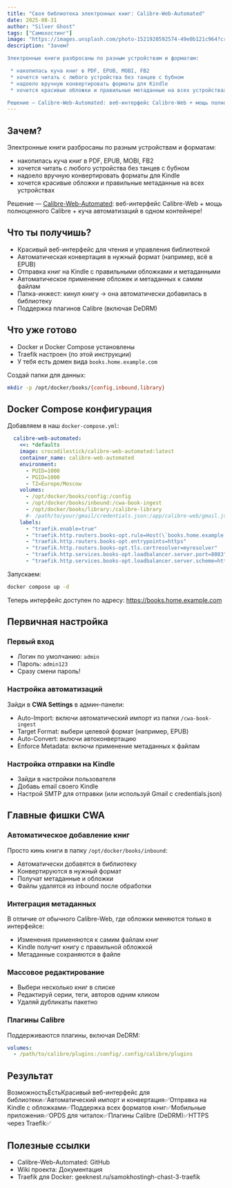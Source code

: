 ```yaml
---
title: "Своя библиотека электронных книг: Calibre-Web-Automated"
date: 2025-08-31
author: "Silver Ghost"
tags: ["Самохостинг"]
image: "https://images.unsplash.com/photo-1521920592574-49e0b121c964?crop&#x3D;entropy&amp;cs&#x3D;tinysrgb&amp;fit&#x3D;max&amp;fm&#x3D;jpg&amp;ixid&#x3D;M3wxMTc3M3wwfDF8c2VhcmNofDE2fHxsaWJyYXJ5fGVufDB8fHx8MTc1NjQzMDczNXww&amp;ixlib&#x3D;rb-4.1.0&amp;q&#x3D;80&amp;w&#x3D;2000"
description: "Зачем?

Электронные книги разбросаны по разным устройствам и форматам:

 * накопилась куча книг в PDF, EPUB, MOBI, FB2
 * хочется читать с любого устройства без танцев с бубном
 * надоело вручную конвертировать форматы для Kindle
 * хочется красивые обложки и правильные метаданные на всех устройствах

Решение — Calibre-Web-Automated: веб-интерфейс Calibre-Web + мощь полноценного Calibre + куча автоматизаций"
---
```


## Зачем?

Электронные книги разбросаны по разным устройствам и форматам:

- накопилась куча книг в PDF, EPUB, MOBI, FB2
- хочется читать с любого устройства без танцев с бубном
- надоело вручную конвертировать форматы для Kindle
- хочется красивые обложки и правильные метаданные на всех устройствах

Решение — [Calibre-Web-Automated](https://github.com/crocodilestick/Calibre-Web-Automated?ref=geeknest.ru): веб-интерфейс Calibre-Web + мощь полноценного Calibre + куча автоматизаций в одном контейнере!

## Что ты получишь?

- Красивый веб-интерфейс для чтения и управления библиотекой
- Автоматическая конвертация в нужный формат (например, всё в EPUB)
- Отправка книг на Kindle с правильными обложками и метаданными
- Автоматическое применение обложек и метаданных к самим файлам
- Папка-инжест: кинул книгу → она автоматически добавилась в библиотеку
- Поддержка плагинов Calibre (включая DeDRM)

## Что уже готово

- Docker и Docker Compose установлены
- Traefik настроен (по этой инструкции)
- У тебя есть домен вида `books.home.example.com`

Создай папки для данных:

```bash
mkdir -p /opt/docker/books/{config,inbound,library}

```

## Docker Compose конфигурация

Добавляем в наш `docker-compose.yml`:

```yaml
  calibre-web-automated:
    <<: *defaults
    image: crocodilestick/calibre-web-automated:latest
    container_name: calibre-web-automated
    environment:
      - PUID=1000
      - PGID=1000
      - TZ=Europe/Moscow
    volumes:
      - /opt/docker/books/config:/config
      - /opt/docker/books/inbound:/cwa-book-ingest
      - /opt/docker/books/library:/calibre-library
      #- /path/to/your/gmail/credentials.json:/app/calibre-web/gmail.json # Для отправки на Kindle
    labels:
      - "traefik.enable=true"
      - "traefik.http.routers.books-opt.rule=Host(\`books.home.example.com\`)"
      - "traefik.http.routers.books-opt.entrypoints=https"
      - "traefik.http.routers.books-opt.tls.certresolver=myresolver"
      - "traefik.http.services.books-opt.loadbalancer.server.port=8083"
      - "traefik.http.services.books-opt.loadbalancer.server.scheme=http"

```

Запускаем:

```bash
docker compose up -d

```

Теперь интерфейс доступен по адресу: https://books.home.example.com

## Первичная настройка

### Первый вход

- Логин по умолчанию: `admin`
- Пароль: `admin123`
- Сразу смени пароль!

### Настройка автоматизаций

Зайди в **CWA Settings** в админ-панели:

- Auto-Import: включи автоматический импорт из папки `/cwa-book-ingest`
- Target Format: выбери целевой формат (например, EPUB)
- Auto-Convert: включи автоконвертацию
- Enforce Metadata: включи применение метаданных к файлам

### Настройка отправки на Kindle

- Зайди в настройки пользователя
- Добавь email своего Kindle
- Настрой SMTP для отправки (или используй Gmail с credentials.json)

## Главные фишки CWA

### Автоматическое добавление книг

Просто кинь книги в папку `/opt/docker/books/inbound`:

- Автоматически добавятся в библиотеку
- Конвертируются в нужный формат
- Получат метаданные и обложки
- Файлы удалятся из inbound после обработки

### Интеграция метаданных

В отличие от обычного Calibre-Web, где обложки меняются только в интерфейсе:

- Изменения применяются к самим файлам книг
- Kindle получит книгу с правильной обложкой
- Метаданные сохраняются в файле

### Массовое редактирование

- Выбери несколько книг в списке
- Редактируй серии, теги, авторов одним кликом
- Удаляй дубликаты пакетно

### Плагины Calibre

Поддерживаются плагины, включая DeDRM:

```yaml
volumes:
  - /path/to/calibre/plugins:/config/.config/calibre/plugins

```

## Результат

ВозможностьЕстьКрасивый веб-интерфейс для библиотеки✅Автоматический импорт и конвертация✅Отправка на Kindle с обложками✅Поддержка всех форматов книг✅Мобильные приложения✅OPDS для читалок✅Плагины Calibre (DeDRM)✅HTTPS через Traefik✅

## Полезные ссылки

- Calibre-Web-Automated: GitHub
- Wiki проекта: Документация
- Traefik для Docker: geeknest.ru/samokhostingh-chast-3-traefik

